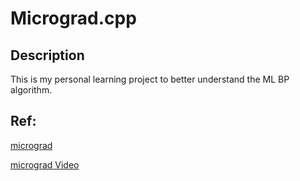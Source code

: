 # Micrograd.cpp

## Description

This is my personal learning project to better understand the ML BP algorithm.

## Ref:

[micrograd](https://github.com/karpathy/micrograd)

[micrograd Video](https://www.youtube.com/watch?v=VMj-3S1tku0)
